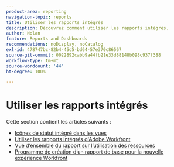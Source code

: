 ```yaml
---
product-area: reporting
navigation-topic: reports
title: Utiliser les rapports intégrés
description: Découvrez comment utiliser les rapports intégrés.
author: Nolan
feature: Reports and Dashboards
recommendations: noDisplay, noCatalog
exl-id: 478747bc-82b4-45c5-bd64-57e370c86567
source-git-commit: 0022892cabb9a44fb21e33d88148b098c937f388
workflow-type: tm+mt
source-wordcount: '44'
ht-degree: 100%

---
```


# Utiliser les rapports intégrés

<!-- Audited: 11/2024 -->

Cette section contient les articles suivants :

* [Icônes de statut intégré dans les vues](../../../reports-and-dashboards/reports/using-built-in-reports/built-in-status-icons-views.md)
* [Utiliser les rapports intégrés d&#39;Adobe Workfront](../../../reports-and-dashboards/reports/using-built-in-reports/use-workfront-built-in-reports.md)
* [Vue d’ensemble du rapport sur l’utilisation des ressources](../../../reports-and-dashboards/reports/using-built-in-reports/resource-utilization-report.md)
* [Programme de création d’un rapport de base pour la nouvelle expérience Workfront](https://experienceleague.adobe.com/fr/docs/workfront-course-map/using/learning-programs/basic-report-creation-program)
